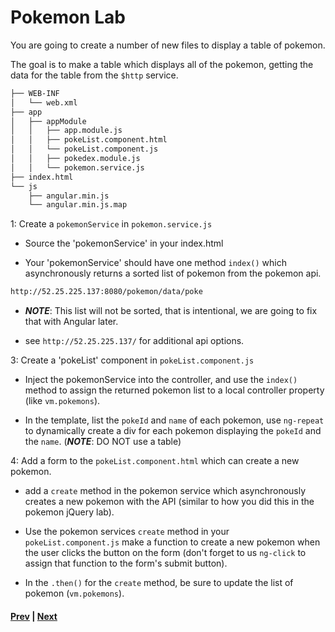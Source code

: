 # Pokemon Lab
You are going to create a number of new files to display a table of pokemon.

The goal is to make a table which displays all of the pokemon, getting the data for the table from the `$http` service.

```bash
├── WEB-INF
│   └── web.xml
├── app
│   ├── appModule
│   │   ├── app.module.js
│   │   ├── pokeList.component.html
│   │   └── pokeList.component.js
│   │   ├── pokedex.module.js
│   │   └── pokemon.service.js
├── index.html
└── js
    ├── angular.min.js
    └── angular.min.js.map
```

1: Create a `pokemonService` in `pokemon.service.js`

* Source the 'pokemonService' in your index.html

* Your 'pokemonService' should have one method `index()` which asynchronously returns a sorted list of pokemon from the pokemon api.

```bash
http://52.25.225.137:8080/pokemon/data/poke
```

* ***NOTE***: This list will not be sorted, that is intentional, we are going to fix that with Angular later.

* see `http://52.25.225.137/` for additional api options.

3: Create a 'pokeList' component in `pokeList.component.js`

* Inject the pokemonService into the controller, and use the `index()` method to assign the returned pokemon list to a local controller property (like `vm.pokemons`).

* In the template, list the `pokeId` and `name` of each pokemon, use `ng-repeat` to dynamically create a div for each pokemon displaying the `pokeId` and the `name`. (***NOTE***: DO NOT use a table)

4: Add a form to the `pokeList.component.html` which can create a new pokemon.

* add a `create` method in the pokemon service which asynchronously creates a new pokemon with the API (similar to how you did this in the pokemon jQuery lab).

* Use the pokemon services `create` method in your `pokeList.component.js` make a function to create a new pokemon when the user clicks the button on the form (don't forget to us `ng-click` to assign that function to the form's submit button).

* In the `.then()` for the `create` method, be sure to update the list of pokemon (`vm.pokemons`).

#### [Prev](http-service.md) | [Next](rest-lab.md)

[show]:https://docs.angularjs.org/api/ng/directive/ngShow
[click]:https://docs.angularjs.org/api/ng/directive/ngClick
